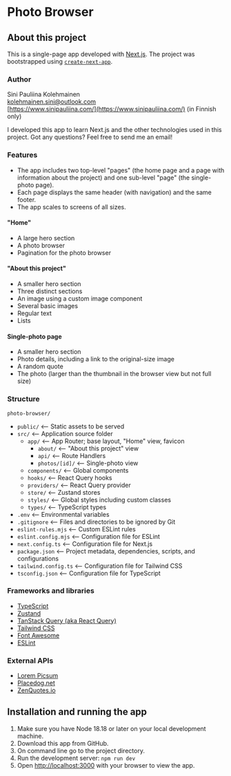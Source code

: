 # Photo Browser

## About this project

This is a single-page app developed with [Next.js](https://nextjs.org). The project was bootstrapped using [`create-next-app`](https://nextjs.org/docs/app/api-reference/cli/create-next-app).

### Author

Sini Pauliina Kolehmainen  
[kolehmainen.sini@outlook.com](mailto:kolehmainen.sini@outlook.com)  
[https://www.sinipauliina.com/](https://www.sinipauliina.com/) (in Finnish only)

I developed this app to learn Next.js and the other technologies used in this project.
Got any questions? Feel free to send me an email!

### Features

- The app includes two top-level "pages" (the home page and a page with information about the project) and one sub-level "page" (the single-photo page). 
- Each page displays the same header (with navigation) and the same footer.
- The app scales to screens of all sizes.

#### "Home"

- A large hero section
- A photo browser
- Pagination for the photo browser 

#### "About this project"

- A smaller hero section
- Three distinct sections
- An image using a custom image component
- Several basic images
- Regular text
- Lists

#### Single-photo page

- A smaller hero section
- Photo details, including a link to the original-size image
- A random quote
- The photo (larger than the thumbnail in the browser view but not full size)

### Structure

`photo-browser/`
- `public/` <-- Static assets to be served
- `src/` <-- Application source folder
  * `app/` <-- App Router; base layout, "Home" view, favicon
    * `about/` <-- "About this project" view
    * `api/` <-- Route Handlers
    * `photos/[id]/` <-- Single-photo view
  * `components/` <-- Global components
  * `hooks/` <-- React Query hooks
  * `providers/` <-- React Query provider
  * `store/` <-- Zustand stores
  * `styles/` <-- Global styles including custom classes
  * `types/` <-- TypeScript types
- `.env` <-- Environmental variables
- `.gitignore` <-- Files and directories to be ignored by Git
- `eslint-rules.mjs` <-- Custom ESLint rules
- `eslint.config.mjs` <-- Configuration file for ESLint
- `next.config.ts` <-- Configuration file for Next.js
- `package.json` <-- Project metadata, dependencies, scripts, and configurations
- `tailwind.config.ts` <-- Configuration file for Tailwind CSS
- `tsconfig.json` <-- Configuration file for TypeScript

### Frameworks and libraries

- [TypeScript](https://www.typescriptlang.org/)
- [Zustand](https://zustand.docs.pmnd.rs/)
- [TanStack Query (aka React Query)](https://tanstack.com/query/)
- [Tailwind CSS](https://tailwindcss.com/)
- [Font Awesome](https://fontawesome.com/)
- [ESLint](https://eslint.org/)

### External APIs

- [Lorem Picsum](https://picsum.photos/)
- [Placedog.net](https://placedog.net/)
- [ZenQuotes.io](https://zenquotes.io/)


## Installation and running the app

1. Make sure you have Node 18.18 or later on your local development machine.
2. Download this app from GitHub.
3. On command line go to the project directory.
4. Run the development server: `npm run dev`
5. Open [http://localhost:3000](http://localhost:3000) with your browser to view the app.
